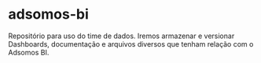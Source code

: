 # adsomos-bi
Repositório para uso do time de dados. Iremos armazenar e versionar Dashboards, documentação e arquivos diversos que tenham relação com o Adsomos BI.
